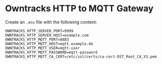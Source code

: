 # Owntracks HTTP to MQTT Gateway
Create an `.env` file with the following content:
```
OWNTRACKS_HTTP_SERVER_PORT=9999
OWNTRACKS_HTTP_SERVER_HOST=example.com
OWNTRACKS_HTTP_MQTT_PORT=8883
OWNTRACKS_HTTP_MQTT_HOST=mqtt.example.de
OWNTRACKS_HTTP_MQTT_USER=mqtt-user
OWNTRACKS_HTTP_MQTT_PASSWORD=mqtt-password
OWNTRACKS_HTTP_MQTT_CA_CERT=/etc/ssl/certs/ca-cert-DST_Root_CA_X3.pem
```